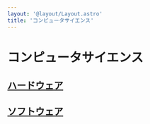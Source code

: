 ```yaml
---
layout: '@layout/Layout.astro'
title: 'コンピュータサイエンス'
---
```

# コンピュータサイエンス
## [ハードウェア](/b/tech/computer/h)
## [ソフトウェア](/b/tech/computer/s)